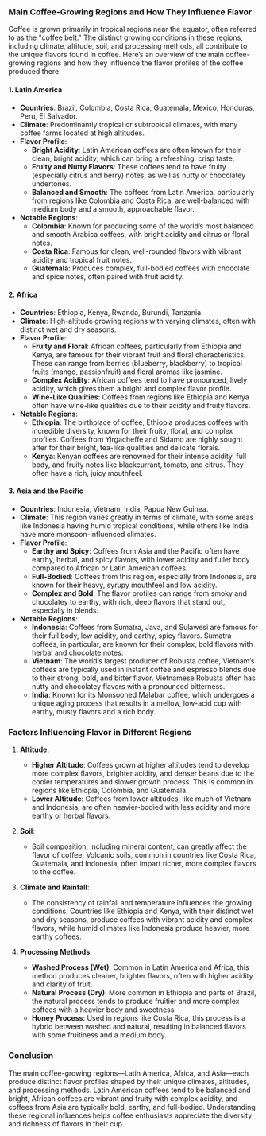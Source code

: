 ### Main Coffee-Growing Regions and How They Influence Flavor

Coffee is grown primarily in tropical regions near the equator, often referred to as the "coffee belt." The distinct growing conditions in these regions, including climate, altitude, soil, and processing methods, all contribute to the unique flavors found in coffee. Here’s an overview of the main coffee-growing regions and how they influence the flavor profiles of the coffee produced there:

#### 1. **Latin America**

- **Countries**: Brazil, Colombia, Costa Rica, Guatemala, Mexico, Honduras, Peru, El Salvador.
- **Climate**: Predominantly tropical or subtropical climates, with many coffee farms located at high altitudes.
- **Flavor Profile**:
  - **Bright Acidity**: Latin American coffees are often known for their clean, bright acidity, which can bring a refreshing, crisp taste.
  - **Fruity and Nutty Flavors**: These coffees tend to have fruity (especially citrus and berry) notes, as well as nutty or chocolatey undertones.
  - **Balanced and Smooth**: The coffees from Latin America, particularly from regions like Colombia and Costa Rica, are well-balanced with medium body and a smooth, approachable flavor.
- **Notable Regions**:
  - **Colombia**: Known for producing some of the world’s most balanced and smooth Arabica coffees, with bright acidity and citrus or floral notes.
  - **Costa Rica**: Famous for clean, well-rounded flavors with vibrant acidity and tropical fruit notes.
  - **Guatemala**: Produces complex, full-bodied coffees with chocolate and spice notes, often paired with fruit acidity.

#### 2. **Africa**

- **Countries**: Ethiopia, Kenya, Rwanda, Burundi, Tanzania.
- **Climate**: High-altitude growing regions with varying climates, often with distinct wet and dry seasons.
- **Flavor Profile**:
  - **Fruity and Floral**: African coffees, particularly from Ethiopia and Kenya, are famous for their vibrant fruit and floral characteristics. These can range from berries (blueberry, blackberry) to tropical fruits (mango, passionfruit) and floral aromas like jasmine.
  - **Complex Acidity**: African coffees tend to have pronounced, lively acidity, which gives them a bright and complex flavor profile.
  - **Wine-Like Qualities**: Coffees from regions like Ethiopia and Kenya often have wine-like qualities due to their acidity and fruity flavors.
- **Notable Regions**:
  - **Ethiopia**: The birthplace of coffee, Ethiopia produces coffees with incredible diversity, known for their fruity, floral, and complex profiles. Coffees from Yirgacheffe and Sidamo are highly sought after for their bright, tea-like qualities and delicate florals.
  - **Kenya**: Kenyan coffees are renowned for their intense acidity, full body, and fruity notes like blackcurrant, tomato, and citrus. They often have a rich, juicy mouthfeel.

#### 3. **Asia and the Pacific**

- **Countries**: Indonesia, Vietnam, India, Papua New Guinea.
- **Climate**: This region varies greatly in terms of climate, with some areas like Indonesia having humid tropical conditions, while others like India have more monsoon-influenced climates.
- **Flavor Profile**:
  - **Earthy and Spicy**: Coffees from Asia and the Pacific often have earthy, herbal, and spicy flavors, with lower acidity and fuller body compared to African or Latin American coffees.
  - **Full-Bodied**: Coffees from this region, especially from Indonesia, are known for their heavy, syrupy mouthfeel and low acidity.
  - **Complex and Bold**: The flavor profiles can range from smoky and chocolatey to earthy, with rich, deep flavors that stand out, especially in blends.
- **Notable Regions**:
  - **Indonesia**: Coffees from Sumatra, Java, and Sulawesi are famous for their full body, low acidity, and earthy, spicy flavors. Sumatra coffees, in particular, are known for their complex, bold flavors with herbal and chocolate notes.
  - **Vietnam**: The world’s largest producer of Robusta coffee, Vietnam’s coffees are typically used in instant coffee and espresso blends due to their strong, bold, and bitter flavor. Vietnamese Robusta often has nutty and chocolatey flavors with a pronounced bitterness.
  - **India**: Known for its Monsooned Malabar coffee, which undergoes a unique aging process that results in a mellow, low-acid cup with earthy, musty flavors and a rich body.

### Factors Influencing Flavor in Different Regions

1. **Altitude**: 
   - **Higher Altitude**: Coffees grown at higher altitudes tend to develop more complex flavors, brighter acidity, and denser beans due to the cooler temperatures and slower growth process. This is common in regions like Ethiopia, Colombia, and Guatemala.
   - **Lower Altitude**: Coffees from lower altitudes, like much of Vietnam and Indonesia, are often heavier-bodied with less acidity and more earthy or herbal flavors.

2. **Soil**: 
   - Soil composition, including mineral content, can greatly affect the flavor of coffee. Volcanic soils, common in countries like Costa Rica, Guatemala, and Indonesia, often impart richer, more complex flavors to the coffee.

3. **Climate and Rainfall**: 
   - The consistency of rainfall and temperature influences the growing conditions. Countries like Ethiopia and Kenya, with their distinct wet and dry seasons, produce coffees with vibrant acidity and complex flavors, while humid climates like Indonesia produce heavier, more earthy coffees.

4. **Processing Methods**: 
   - **Washed Process (Wet)**: Common in Latin America and Africa, this method produces cleaner, brighter flavors, often with higher acidity and clarity of fruit.
   - **Natural Process (Dry)**: More common in Ethiopia and parts of Brazil, the natural process tends to produce fruitier and more complex coffees with a heavier body and sweetness.
   - **Honey Process**: Used in regions like Costa Rica, this process is a hybrid between washed and natural, resulting in balanced flavors with some fruitiness and a medium body.

### Conclusion

The main coffee-growing regions—Latin America, Africa, and Asia—each produce distinct flavor profiles shaped by their unique climates, altitudes, and processing methods. Latin American coffees tend to be balanced and bright, African coffees are vibrant and fruity with complex acidity, and coffees from Asia are typically bold, earthy, and full-bodied. Understanding these regional influences helps coffee enthusiasts appreciate the diversity and richness of flavors in their cup.